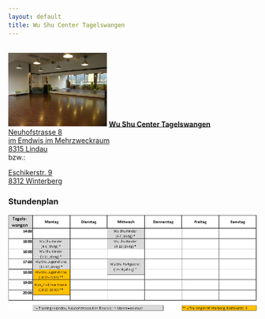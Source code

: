 ```yaml
---
layout: default
title: Wu Shu Center Tagelswangen
---
```

<br>
<img class="ifloat-right" src="/images/raum_tagelswangen.jpg" alt="Trainingsraum Tagelswangen" width="200px">
<a href="https://www.google.ch/maps/place/Neuhofstrasse+8,+8315+Lindau/@47.44105,8.6700999,17z/data=!3m1!4b1!4m2!3m1!1s0x479a98af513cebaf:0x99a43418b48f32b" target="_blank">
<strong>Wu Shu Center Tagelswangen</strong><br>
Neuhofstrasse 8<br>
im Emdwis im Mehrzweckraum<br>
8315 Lindau<br>

</a>
bzw.:<br>
<a href="https://www.google.ch/maps/place/Eschikerstrasse+9,+8312+Winterberg/@47.4555988,8.6881822,17z/data=!3m1!4b1!4m2!3m1!1s0x479a98ea972beeb9:0xee8debb78bc63b28" target="_blank">

Eschikerstr. 9<br>
8312 Winterberg<br>
</a>

### Stundenplan

<img src="/images/stundenplaene/stundenplan-tagelswangen.png" alt="Stundenplan Tagelswangen">